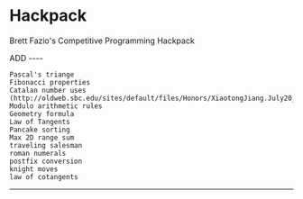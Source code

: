 # Hackpack
Brett Fazio's Competitive Programming Hackpack


ADD ----

    Pascal's triange
    Fibonacci properties
    Catalan number uses (http://oldweb.sbc.edu/sites/default/files/Honors/XiaotongJiang.July20_0.pdf)
    Modulo arithmetic rules
    Geometry formula
    Law of Tangents
    Pancake sorting
    Max 2D range sum
    traveling salesman
    roman numerals
    postfix conversion
    knight moves
    law of cotangents
----
